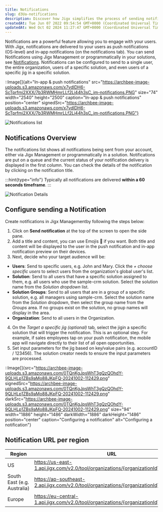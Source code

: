 ```yaml
---
title: Notifications
slug: d3Ua-notifications
description: Discover how Jigx simplifies the process of sending notifications through push or in-app notifications. With the flexibility to send notifications via JigxManagement or programmatically, easily reach specific users, organizations, or tailored audiences. C
createdAt: Tue Jun 07 2022 09:54:54 GMT+0000 (Coordinated Universal Time)
updatedAt: Wed Oct 02 2024 11:27:47 GMT+0000 (Coordinated Universal Time)
---
```


Notifications are a powerful feature allowing you to engage with your users. With Jigx, notifications are delivered to your users as push notifications (OS-level) and in-app notifications (on the notifications tab). You can send Notifications using Jigx Management or programmatically in your solutions, see [Notifications](<./../Building Apps with Jigx/Additional functionality/Notifications.md>). Notifications can be configured to send to a single user, the entire organization, users of a specific solution, and even users of a specific jig in a specific solution.

::Image[]{alt="In-app & push notifications" src="https://archbee-image-uploads.s3.amazonaws.com/x7vdIDH6-ScTprfmi2XXX/7b3RWMHmrLLf2Li44h3sC_jm-notifications.PNG" size="74" width="2540" height="2500" caption="In-app & push notifications" position="center" signedSrc="https://archbee-image-uploads.s3.amazonaws.com/x7vdIDH6-ScTprfmi2XXX/7b3RWMHmrLLf2Li44h3sC_jm-notifications.PNG"}

![Notifications list](https://archbee-image-uploads.s3.amazonaws.com/x7vdIDH6-ScTprfmi2XXX/sy-ULx52L4IPdaraUQSkz_jm-notiflistl.png "Notifications list")

## Notifications Overview

The notifications list shows all notifications being sent from your account, either via Jigx Management or programmatically in a solution. Notifications are put on a queue and the current status of your notification delivery is displayed in the first column. You can check the details of the notification by clicking on the notification title.

:::hint{type="info"}
Typically all notifications are delivered **within a 60 seconds timeframe**.
:::

![Notification Details](https://archbee-image-uploads.s3.amazonaws.com/x7vdIDH6-ScTprfmi2XXX/gAXoIGhFvg8bMwCJcNKxm_jm-notifyeditl.png "Notification Details")

## Configure sending a Notification

Create notifications in Jigx Managementby following the steps below:

1. Click on **Send notification** at the top of the screen to open the side pane.
2. Add a title and content, you can use Emojis 🎉 if you want. Both title and content will be displayed to the user in the push notification and in-app notification preview on their devices.
3. Next, decide who your target audience will be:

- **Users**: Send to specific users, e.g. John and Mary. Click the *+ choose specific users* to select users from the organization's global user's list.
- **Solution**: Send to all users that have a specific solution assigned to them, e.g. all users who use the sample-crm solution. Select the solution name from the *Solution dropdown* list.
- **Solution Groups**: Send to all users that are in a group of a specific solution, e.g. all managers using sample-crm. Select the solution name from the *Solution* dropdown, then select the group name from the *Groups* area. If no groups exist on the solution, no group names will display in the area.
- **Organization**: Send to all users in the Organization.

4. On the *Target a specific jig (optional)* tab, select the jigin a specific solution that will trigger the notification. This is an optional step. For example, if sales employees tap on your push notification, the mobile app will navigate directly to their list of all open opportunities.
5. Set input parameters for the jig based on key/value pairs (e.g. accountID / 123456). The solution creator needs to ensure the input parameters are processed.

::Image[]{src="https://archbee-image-uploads.s3.amazonaws.com/0TQnKgJpsWhT3gQzQOhdY-9QLHLp1ZBs9aMo88JKpFQ-20241002-112429.png" signedSrc="https://archbee-image-uploads.s3.amazonaws.com/0TQnKgJpsWhT3gQzQOhdY-9QLHLp1ZBs9aMo88JKpFQ-20241002-112429.png" darkSrc="https://archbee-image-uploads.s3.amazonaws.com/0TQnKgJpsWhT3gQzQOhdY-9QLHLp1ZBs9aMo88JKpFQ-20241002-112429.png" size="94" width="1886" height="1486" darkWidth="1886" darkHeight="1486" position="center" caption="Configuring a notification" alt="Configuring a notification"}

## Notification URL per region

| **Region**                  | **URL**                                                                                                                                                                                                               |
| --------------------------- | --------------------------------------------------------------------------------------------------------------------------------------------------------------------------------------------------------------------- |
| US                          | <a href="https://us-east-1.api.jigx.com/v2.0/tool/organizations/{organizationId}/notifications" target="_blank"> https\://us-east-1.api.jigx.com/v2.0/tool/organizations/\{organizationId}/notifications</a>          |
| South East (e.g. Australia) | <a href="https://ap-southeast-2.api.jigx.com/v2.0/tool/organizations/{organizationId}/notifications" target="_blank">https\://ap-southeast-2.api.jigx.com/v2.0/tool/organizations/\{organizationId}/notifications</a> |
| Europe                      | <a href="https://eu-central-1.api.jigx.com/v2.0/tool/organizations/{organizationId}/notifications" target="_blank">https\://eu-central-1.api.jigx.com/v2.0/tool/organizations/\{organizationId}/notifications</a>     |


